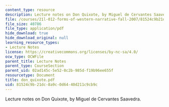 ```yaml
---
content_type: resource
description: Lecture notes on Don Quixote, by Miguel de Cervantes Saavedra.
file: /courses/21l-012-forms-of-western-narrative-fall-2007/81524c9b21dc8a9c0d6440d211c9cb9c_don_quixote.pdf
file_size: 40786
file_type: application/pdf
hide_download: true
hide_download_original: null
learning_resource_types:
- Lecture Notes
license: https://creativecommons.org/licenses/by-nc-sa/4.0/
ocw_type: OCWFile
parent_title: Lecture Notes
parent_type: CourseSection
parent_uid: 02ad145c-5e52-0c2b-985d-f19b96ee655f
resourcetype: Document
title: don_quixote.pdf
uid: 81524c9b-21dc-8a9c-0d64-40d211c9cb9c
---
```

Lecture notes on Don Quixote, by Miguel de Cervantes Saavedra.